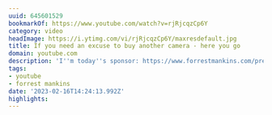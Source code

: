 ```yaml
---
uuid: 645601529
bookmarkOf: https://www.youtube.com/watch?v=rjRjcqzCp6Y
category: video
headImage: https://i.ytimg.com/vi/rjRjcqzCp6Y/maxresdefault.jpg
title: If you need an excuse to buy another camera - here you go
domain: youtube.com
description: 'I''m today''s sponsor: https://www.forrestmankins.com/presets'
tags:
- youtube
- forrest mankins
date: '2023-02-16T14:24:13.992Z'
highlights:
---
```



